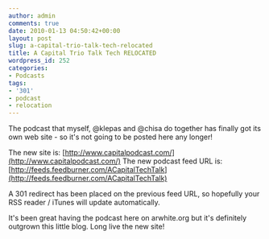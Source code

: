 ```yaml
---
author: admin
comments: true
date: 2010-01-13 04:50:42+00:00
layout: post
slug: a-capital-trio-talk-tech-relocated
title: A Capital Trio Talk Tech RELOCATED
wordpress_id: 252
categories:
- Podcasts
tags:
- '301'
- podcast
- relocation
---
```


The podcast that myself, @klepas and @chisa do together has finally got its own web site - so it's not going to be posted here any longer!

The new site is: [http://www.capitalpodcast.com/](http://www.capitalpodcast.com/)
The new podcast feed URL is: [http://feeds.feedburner.com/ACapitalTechTalk](http://feeds.feedburner.com/ACapitalTechTalk)

A 301 redirect has been placed on the previous feed URL, so hopefully your RSS reader / iTunes will update automatically.

It's been great having the podcast here on arwhite.org but it's definitely outgrown this little blog. Long live the new site!

